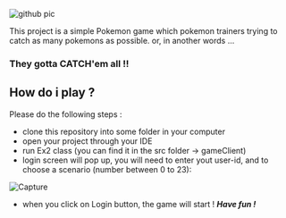 ![github pic](https://user-images.githubusercontent.com/72066777/101950986-dff46580-3bfe-11eb-8805-7e8cae0c7a6b.jpg)

This project is a simple Pokemon game which pokemon trainers trying to catch as many pokemons as possible.
or, in another words ... 
### They gotta CATCH'em all !!

## How do i play ?

Please do the following steps :
- clone this repository into some folder in your computer
- open your project through your IDE
- run Ex2 class (you can find it in the src folder -> gameClient)
- login screen will pop up, you will need to enter yout user-id, and to choose a scenario (number between 0 to 23):

![Capture](https://user-images.githubusercontent.com/72066777/101952153-dd930b00-3c00-11eb-8e71-990866a64dfe.PNG)

- when you click on Login button, the game will start ! ***Have fun !***

